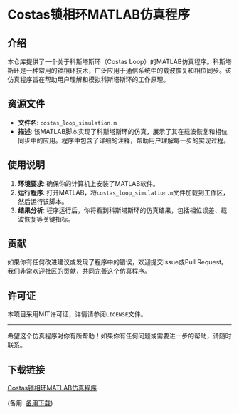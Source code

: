 # Costas锁相环MATLAB仿真程序

## 介绍

本仓库提供了一个关于科斯塔斯环（Costas Loop）的MATLAB仿真程序。科斯塔斯环是一种常用的锁相环技术，广泛应用于通信系统中的载波恢复和相位同步。该仿真程序旨在帮助用户理解和模拟科斯塔斯环的工作原理。

## 资源文件

- **文件名**: `costas_loop_simulation.m`
- **描述**: 该MATLAB脚本实现了科斯塔斯环的仿真，展示了其在载波恢复和相位同步中的应用。程序中包含了详细的注释，帮助用户理解每一步的实现过程。

## 使用说明

1. **环境要求**: 确保你的计算机上安装了MATLAB软件。
2. **运行程序**: 打开MATLAB，将`costas_loop_simulation.m`文件加载到工作区，然后运行该脚本。
3. **结果分析**: 程序运行后，你将看到科斯塔斯环的仿真结果，包括相位误差、载波恢复等关键指标。

## 贡献

如果你有任何改进建议或发现了程序中的错误，欢迎提交Issue或Pull Request。我们非常欢迎社区的贡献，共同完善这个仿真程序。

## 许可证

本项目采用MIT许可证，详情请参阅`LICENSE`文件。

---

希望这个仿真程序对你有所帮助！如果你有任何问题或需要进一步的帮助，请随时联系。

## 下载链接
[Costas锁相环MATLAB仿真程序](https://pan.quark.cn/s/fc3fecf1c847) 

(备用: [备用下载](https://pan.baidu.com/s/1tICJ9tNdKIxuymerW3Txag?pwd=1234))
